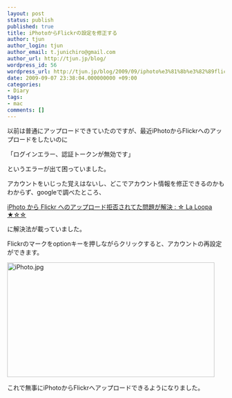 ```yaml
---
layout: post
status: publish
published: true
title: iPhotoからFlickrの設定を修正する
author: tjun
author_login: tjun
author_email: t.junichiro@gmail.com
author_url: http://tjun.jp/blog/
wordpress_id: 56
wordpress_url: http://tjun.jp/blog/2009/09/iphoto%e3%81%8b%e3%82%89flickr%e3%81%ae%e8%a8%ad%e5%ae%9a%e3%82%92%e4%bf%ae%e6%ad%a3%e3%81%99%e3%82%8b/
date: 2009-09-07 23:38:04.000000000 +09:00
categories:
- Diary
tags:
- mac
comments: []
---
```

<p>以前は普通にアップロードできていたのですが、最近iPhotoからFlickrへのアップロードをしたいのに</p>
<p>「ログインエラー、認証トークンが無効です」</p>
<p>というエラーが出て困っていました。</p>
<p>アカウントをいじった覚えはないし、どこでアカウント情報を修正できるのかもわからず、googleで調べたところ、</p>
<p><a href="http://www.laloopa.com/20090214/flickr-uploading-problem-on-iphoto-solved?wscr=1280x800">iPhoto から Flickr へのアップロード拒否されてた問題が解決 : ☆ La Loopa ★☆☆</a><br /></p>
<p>に解決法が載っていました。</p>
<p>Flickrのマークをoptionキーを押しながらクリックすると、アカウントの再設定ができます。</p>
<p><img src="http://tjun.jp/blog/wp-content/uploads/2009/09/iPhoto.jpg" width="480" height="265" alt="iPhoto.jpg" /></p>
<p>これで無事にiPhotoからFlickrへアップロードできるようになりました。</p>

